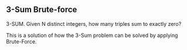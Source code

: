 

3-Sum Brute-force
----


3-SUM. Given N distinct integers, how many triples sum to exactly zero?

This is a solution of how the 3-Sum problem can be solved by applying Brute-Force.
